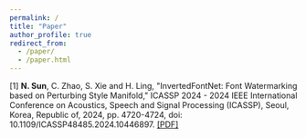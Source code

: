 ```yaml
---
permalink: /
title: "Paper"
author_profile: true
redirect_from: 
  - /paper/
  - /paper.html
---
```


[1] **N. Sun**, C. Zhao, S. Xie and H. Ling, "InvertedFontNet: Font Watermarking based on Perturbing Style Manifold," ICASSP 2024 - 2024 IEEE International Conference on Acoustics, Speech and Signal Processing (ICASSP), Seoul, Korea, Republic of, 2024, pp. 4720-4724, doi: 10.1109/ICASSP48485.2024.10446897. [\[PDF\]](https://ieeexplore.ieee.org/document/10446897) 
